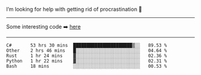 I’m looking for help with getting rid of procrastination 🤔

-----

Some interesting code :arrow_right: [here](https://github.com/zhen8838/playground)

-----

<!--START_SECTION:waka-->
```text
C#       53 hrs 30 mins  ██████████████████████▒░░   89.53 % 
Other    2 hrs 46 mins   █░░░░░░░░░░░░░░░░░░░░░░░░   04.64 % 
Rust     1 hr 24 mins    ▓░░░░░░░░░░░░░░░░░░░░░░░░   02.36 % 
Python   1 hr 22 mins    ▓░░░░░░░░░░░░░░░░░░░░░░░░   02.31 % 
Bash     18 mins         ░░░░░░░░░░░░░░░░░░░░░░░░░   00.53 % 
```
<!--END_SECTION:waka-->

<!--
**zhen8838/zhen8838** is a ✨ _special_ ✨ repository because its `README.md` (this file) appears on your GitHub profile.

Here are some ideas to get you started:

- 🔭 I’m currently working on ...
- 🌱 I’m currently learning ...
- 👯 I’m looking to collaborate on ...
 ...
- 💬 Ask me about ...
- 📫 How to reach me: ...
- 😄 Pronouns: ...
- ⚡ Fun fact: ...
-->
